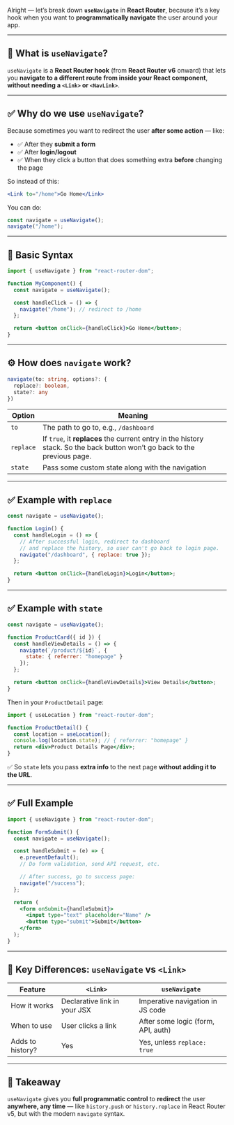 Alright — let’s break down **`useNavigate`** in **React Router**, because it’s a key hook when you want to **programmatically navigate** the user around your app.

---

## 📌 **What is `useNavigate`?**

`useNavigate` is a **React Router hook** (from **React Router v6** onward) that lets you **navigate to a different route** **from inside your React component**, **without needing a `<Link>` or `<NavLink>`**.

---

## ✅ **Why do we use `useNavigate`?**

Because sometimes you want to redirect the user **after some action** — like:

* ✅ After they **submit a form**
* ✅ After **login/logout**
* ✅ When they click a button that does something extra **before** changing the page

So instead of this:

```jsx
<Link to="/home">Go Home</Link>
```

You can do:

```jsx
const navigate = useNavigate();
navigate("/home");
```

---

## 🔧 **Basic Syntax**

```jsx
import { useNavigate } from "react-router-dom";

function MyComponent() {
  const navigate = useNavigate();

  const handleClick = () => {
    navigate("/home"); // redirect to /home
  };

  return <button onClick={handleClick}>Go Home</button>;
}
```

---

## ⚙️ **How does `navigate` work?**

```ts
navigate(to: string, options?: {
  replace?: boolean,
  state?: any
})
```

| Option    | Meaning                                                                                                                   |
| --------- | ------------------------------------------------------------------------------------------------------------------------- |
| `to`      | The path to go to, e.g., `/dashboard`                                                                                     |
| `replace` | If `true`, it **replaces** the current entry in the history stack. So the back button won’t go back to the previous page. |
| `state`   | Pass some custom state along with the navigation                                                                          |

---

## ✅ **Example with `replace`**

```jsx
const navigate = useNavigate();

function Login() {
  const handleLogin = () => {
    // After successful login, redirect to dashboard
    // and replace the history, so user can't go back to login page.
    navigate("/dashboard", { replace: true });
  };

  return <button onClick={handleLogin}>Login</button>;
}
```

---

## ✅ **Example with `state`**

```jsx
const navigate = useNavigate();

function ProductCard({ id }) {
  const handleViewDetails = () => {
    navigate(`/product/${id}`, {
      state: { referrer: "homepage" }
    });
  };

  return <button onClick={handleViewDetails}>View Details</button>;
}
```

Then in your `ProductDetail` page:

```jsx
import { useLocation } from "react-router-dom";

function ProductDetail() {
  const location = useLocation();
  console.log(location.state); // { referrer: "homepage" }
  return <div>Product Details Page</div>;
}
```

✅ So `state` lets you pass **extra info** to the next page **without adding it to the URL**.

---

## ✅ **Full Example**

```jsx
import { useNavigate } from "react-router-dom";

function FormSubmit() {
  const navigate = useNavigate();

  const handleSubmit = (e) => {
    e.preventDefault();
    // Do form validation, send API request, etc.

    // After success, go to success page:
    navigate("/success");
  };

  return (
    <form onSubmit={handleSubmit}>
      <input type="text" placeholder="Name" />
      <button type="submit">Submit</button>
    </form>
  );
}
```

---

## 🔑 **Key Differences: `useNavigate` vs `<Link>`**

| Feature          | `<Link>`                     | `useNavigate`                      |
| ---------------- | ---------------------------- | ---------------------------------- |
| How it works     | Declarative link in your JSX | Imperative navigation in JS code   |
| When to use      | User clicks a link           | After some logic (form, API, auth) |
| Adds to history? | Yes                          | Yes, unless `replace: true`        |

---

## 🧠 **Takeaway**

`useNavigate` gives you **full programmatic control** to **redirect** the user **anywhere, any time** — like `history.push` or `history.replace` in React Router v5, but with the modern `navigate` syntax.
